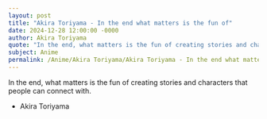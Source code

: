 ```yaml
---
layout: post
title: "Akira Toriyama - In the end what matters is the fun of"
date: 2024-12-28 12:00:00 -0000
author: Akira Toriyama
quote: "In the end, what matters is the fun of creating stories and characters that people can connect with."
subject: Anime
permalink: /Anime/Akira Toriyama/Akira Toriyama - In the end what matters is the fun of
---
```


In the end, what matters is the fun of creating stories and characters that people can connect with.

- Akira Toriyama
